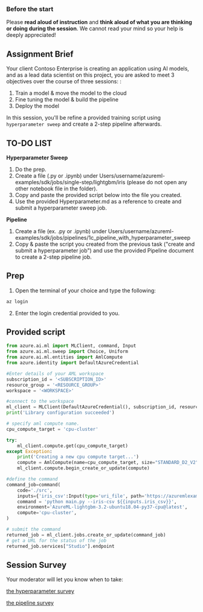 ### Before the start ###
Please **read aloud of instruction** and **think aloud of what you are thinking or doing during the session**. We cannot read your mind so your help is deeply appreciated!

## Assignment Brief ##
Your client Contoso Enterprise is creating an application using AI models, and as a lead data scientist on this project, you are asked to meet 3 objectives over the course of three sessions: : 

1. Train a model & move the model to the cloud
2. Fine tuning the model & build the pipeline
3. Deploy the model

In this session, you'll be refine a provided training script using ``hyperparameter sweep`` and create a 2-step pipeline afterwards.



## TO-DO LIST ##

**Hyperparameter Sweep**
1. Do the prep.
2. Create a file (.py or .ipynb) under Users/username/azureml-examples/sdk/jobs/single-step/lightgbm/iris (please do not open any other notebook file in the folder). 
3. Copy and paste the provided script below into the file you created.
4. Use the provided Hyperparameter.md as a reference to create and submit a hyperparameter sweep job.

**Pipeline**
1. Create a file (ex. .py or .ipynb) under Users/username/azureml-examples/sdk/jobs/pipelines/1c_pipeline_with_hyperparameter_sweep
2. Copy & paste the script you created from the previous task ("create and submit a hyperparameter job") and use the provided Pipeline document to create a 2-step pipeline job.

## Prep ##
1. Open the terminal of your choice and type the following:

```python
az login
```
2. Enter the login credential provided to you.

## Provided script ##

```python
from azure.ai.ml import MLClient, command, Input
from azure.ai.ml.sweep import Choice, Uniform
from azure.ai.ml.entities import AmlCompute
from azure.identity import DefaultAzureCredential

#Enter details of your AML workspace
subscription_id = '<SUBSCRIPTION_ID>'
resource_group = '<RESOURCE_GROUP>'
workspace = '<WORKSPACE>'

#connect to the workspace
ml_client = MLClient(DefaultAzureCredential(), subscription_id, resource_group, workspace)
print('Library configuration succeeded')

# specify aml compute name.
cpu_compute_target = 'cpu-cluster'

try:
    ml_client.compute.get(cpu_compute_target)
except Exception:
    print('Creating a new cpu compute target...')
    compute = AmlCompute(name=cpu_compute_target, size="STANDARD_D2_V2", min_instances=0, max_instances=4)
    ml_client.compute.begin_create_or_update(compute)

#define the command
command_job=command(
    code='./src',
    inputs={'iris_csv':Input(type='uri_file', path='https://azuremlexamples.blob.core.windows.net/datasets/iris.csv')},
    command = 'python main.py --iris-csv ${{inputs.iris_csv}}',
    environment='AzureML-lightgbm-3.2-ubuntu18.04-py37-cpu@latest',
    compute='cpu-cluster',
)

# submit the command
returned_job = ml_client.jobs.create_or_update(command_job)
# get a URL for the status of the job
returned_job.services["Studio"].endpoint
```

## Session Survey ##
Your moderator will let you know when to take: 

[the hyperparameter survey](https://forms.office.com/r/XQYHxqykvS )

[the pipeline survey](https://forms.office.com/r/XQYHxqykvS )
